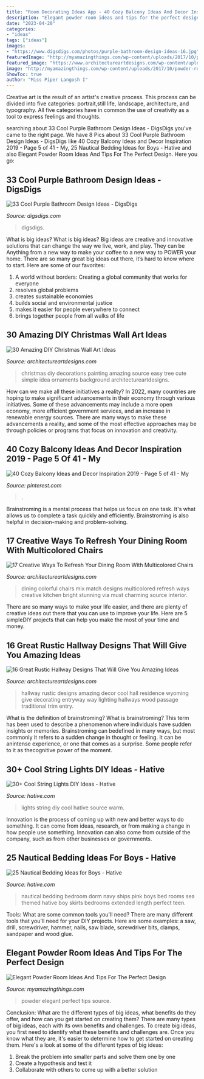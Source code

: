 ```yaml
---
title: "Room Decorating Ideas App - 40 Cozy Balcony Ideas And Decor Inspiration 2019"
description: "Elegant powder room ideas and tips for the perfect design"
date: "2023-04-20"
categories:
- "ideas"
tags: ["ideas"]
images:
- "https://www.digsdigs.com/photos/purple-bathroom-design-ideas-16.jpg"
featuredImage: "http://myamazingthings.com/wp-content/uploads/2017/10/powder-room-3-.jpg"
featured_image: "https://www.architectureartdesigns.com/wp-content/uploads/2015/05/16-Great-Rustic-Hallway-Designs-That-Will-Give-You-Amazing-Ideas-12-630x945.jpg"
image: "http://myamazingthings.com/wp-content/uploads/2017/10/powder-room-3-.jpg"
ShowToc: true
author: "Miss Piper Langosh I"
---
```



Creative art is the result of an artist's creative process. This process can be divided into five categories: portrait,still life, landscape, architecture, and typography. All five categories have in common the use of creativity as a tool to express feelings and thoughts.

	

		
searching about 33 Cool Purple Bathroom Design Ideas - DigsDigs you've came to the right page. We have 8 Pics about 33 Cool Purple Bathroom Design Ideas - DigsDigs like 40 Cozy Balcony Ideas and Decor Inspiration 2019 - Page 5 of 41 - My, 25 Nautical Bedding Ideas for Boys - Hative and also Elegant Powder Room Ideas And Tips For The Perfect Design. Here you go:
		
    
## 33 Cool Purple Bathroom Design Ideas - DigsDigs

<img loading=lazy src="https://www.digsdigs.com/photos/purple-bathroom-design-ideas-16.jpg" onerror="this.onerror=null;this.src='https://tse4.mm.bing.net/th?id=OIP.7Bj8p2jWkWQBeReI2UdUcAHaLI&amp;pid=15.1';" alt="33 Cool Purple Bathroom Design Ideas - DigsDigs">

_Source: digsdigs.com_

>digsdigs. 

	

What is big ideas?
What is big ideas? Big ideas are creative and innovative solutions that can change the way we live, work, and play. They can be Anything from a new way to make your coffee to a new way to POWER your home. There are so many great big ideas out there, it’s hard to know where to start. Here are some of our favorites: 
1. A world without borders: Creating a global community that works for everyone 
2. resolves global problems 
3. creates sustainable economies 
4. builds social and environmental justice  
5. makes it easier for people everywhere to connect 
6. brings together people from all walks of life 

    
## 30 Amazing DIY Christmas Wall Art Ideas

<img loading=lazy src="http://www.architectureartdesigns.com/wp-content/uploads/2013/12/1914.jpg" onerror="this.onerror=null;this.src='https://tse3.mm.bing.net/th?id=OIP.z2ydj6SkIRBncB_WQkbjzQHaLI&amp;pid=15.1';" alt="30 Amazing DIY Christmas Wall Art Ideas">

_Source: architectureartdesigns.com_

>christmas diy decorations painting amazing source easy tree cute simple idea ornaments background architectureartdesigns. 

	

How can we make all these initiatives a reality?
In 2022, many countries are hoping to make significant advancements in their economy through various initiatives. Some of these advancements may include a more open economy, more efficient government services, and an increase in renewable energy sources. There are many ways to make these advancements a reality, and some of the most effective approaches may be through policies or programs that focus on innovation and creativity.

    
## 40 Cozy Balcony Ideas And Decor Inspiration 2019 - Page 5 Of 41 - My

<img loading=lazy src="https://i.pinimg.com/736x/d8/d5/b7/d8d5b7e9a2420febf6527a24222dabf3.jpg" onerror="this.onerror=null;this.src='https://tse1.mm.bing.net/th?id=OIP.o7QECPiFYMj4szvVqcFTKQHaLJ&amp;pid=15.1';" alt="40 Cozy Balcony Ideas and Decor Inspiration 2019 - Page 5 of 41 - My">

_Source: pinterest.com_

>. 

	

Brainstroming is a mental process that helps us focus on one task. It's what allows us to complete a task quickly and efficiently. Brainstroming is also helpful in decision-making and problem-solving.

    
## 17 Creative Ways To Refresh Your Dining Room With Multicolored Chairs

<img loading=lazy src="https://www.architectureartdesigns.com/wp-content/uploads/2016/09/1-1-630x926.jpg" onerror="this.onerror=null;this.src='https://tse3.mm.bing.net/th?id=OIP.J_UYaOT6xg0FoPhj-np0qwHaK4&amp;pid=15.1';" alt="17 Creative Ways To Refresh Your Dining Room With Multicolored Chairs">

_Source: architectureartdesigns.com_

>dining colorful chairs mix match designs multicolored refresh ways creative kitchen bright stunning via must charming source interior. 

	

There are so many ways to make your life easier, and there are plenty of creative ideas out there that you can use to improve your life. Here are 5 simpleDIY projects that can help you make the most of your time and money.

    
## 16 Great Rustic Hallway Designs That Will Give You Amazing Ideas

<img loading=lazy src="https://www.architectureartdesigns.com/wp-content/uploads/2015/05/16-Great-Rustic-Hallway-Designs-That-Will-Give-You-Amazing-Ideas-12-630x945.jpg" onerror="this.onerror=null;this.src='https://tse1.mm.bing.net/th?id=OIP.akzpj3-md8_oFOzwcdWO0QHaLH&amp;pid=15.1';" alt="16 Great Rustic Hallway Designs That Will Give You Amazing Ideas">

_Source: architectureartdesigns.com_

>hallway rustic designs amazing decor cool hall residence wyoming give decorating entryway way lighting hallways wood passage traditional trim entry. 

	

What is the definition of brainstroming?
What is brainstroming? This term has been used to describe a phenomenon where individuals have sudden insights or memories. Brainstroming can bedefined in many ways, but most commonly it refers to a sudden change in thought or feeling. It can be anintense experience, or one that comes as a surprise. Some people refer to it as thecognitive power of the moment.

    
## 30+ Cool String Lights DIY Ideas - Hative

<img loading=lazy src="https://hative.com/wp-content/uploads/2015/01/string-lights-diy-ideas/24-string-lights-diy-ideas.jpg" onerror="this.onerror=null;this.src='https://tse2.mm.bing.net/th?id=OIP.HoVdMxoVn1uKkgzgX9FFbgHaKG&amp;pid=15.1';" alt="30+ Cool String Lights DIY Ideas - Hative">

_Source: hative.com_

>lights string diy cool hative source warm. 

	

Innovation is the process of coming up with new and better ways to do something. It can come from ideas, research, or from making a change in how people use something. Innovation can also come from outside of the company, such as from other businesses or governments.

    
## 25 Nautical Bedding Ideas For Boys - Hative

<img loading=lazy src="https://hative.com/wp-content/uploads/2014/10/nautical-bedding-ideas/18-nautical-bedding-ideas-for-boys.jpg" onerror="this.onerror=null;this.src='https://tse2.mm.bing.net/th?id=OIP.RzML-Ce_siOxztIw-iRQfgHaLH&amp;pid=15.1';" alt="25 Nautical Bedding Ideas for Boys - Hative">

_Source: hative.com_

>nautical bedding bedroom dorm navy ships pink boys bed rooms sea themed hative boy skirts bedrooms extended length perfect teen. 

	

Tools: What are some common tools you'll need?
There are many different tools that you'll need for your DIY projects. Here are some examples: a saw, drill, screwdriver, hammer, nails, saw blade, screwdriver bits, clamps, sandpaper and wood glue.

    
## Elegant Powder Room Ideas And Tips For The Perfect Design

<img loading=lazy src="http://myamazingthings.com/wp-content/uploads/2017/10/powder-room-3-.jpg" onerror="this.onerror=null;this.src='https://tse1.mm.bing.net/th?id=OIP.GeoB7LDJx8mRkSKZQQefpAHaLH&amp;pid=15.1';" alt="Elegant Powder Room Ideas And Tips For The Perfect Design">

_Source: myamazingthings.com_

>powder elegant perfect tips source. 

	

Conclusion: What are the different types of big ideas, what benefits do they offer, and how can you get started on creating them?
There are many types of big ideas, each with its own benefits and challenges. To create big ideas, you first need to identify what these benefits and challenges are. Once you know what they are, it's easier to determine how to get started on creating them. Here's a look at some of the different types of big ideas:
1. Break the problem into smaller parts and solve them one by one
2. Create a hypothesis and test it
3. Collaborate with others to come up with a better solution

